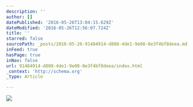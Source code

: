 ```yaml
---
description: ''
author: []
datePublished: '2016-05-26T13:04:15.629Z'
dateModified: '2016-05-26T12:56:07.724Z'
title: ''
starred: false
sourcePath: _posts/2016-05-26-91484914-d808-4de1-9e08-0e3f4bf8deea.md
inFeed: true
hasPage: true
inNav: false
url: 91484914-d808-4de1-9e08-0e3f4bf8deea/index.html
_context: 'http://schema.org'
_type: Article

---
```

![](https://the-grid-user-content.s3-us-west-2.amazonaws.com/e14f3002-875a-4a36-bea7-b0fcc98de09b.jpg)